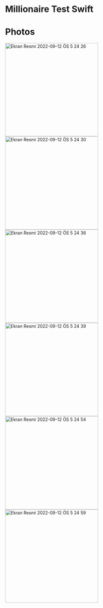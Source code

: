 # Millionaire Test Swift

# Photos

<img width="300" alt="Ekran Resmi 2022-09-12 ÖS 5 24 26" src="https://user-images.githubusercontent.com/73075252/189679868-54974f7a-47e4-4e0f-bdad-fe779b7c8d9b.png">
<img width="300" alt="Ekran Resmi 2022-09-12 ÖS 5 24 30" src="https://user-images.githubusercontent.com/73075252/189679854-28c9e514-e859-4de3-8bb5-0bb374ba74d6.png">
<img width="300" alt="Ekran Resmi 2022-09-12 ÖS 5 24 36" src="https://user-images.githubusercontent.com/73075252/189679842-9ba85048-0ac7-458d-8cc0-07178642c16a.png">
<img width="300" alt="Ekran Resmi 2022-09-12 ÖS 5 24 39" src="https://user-images.githubusercontent.com/73075252/189679831-c145369d-ea6f-4d79-99e7-40246a672e3e.png">
<img width="300" alt="Ekran Resmi 2022-09-12 ÖS 5 24 54" src="https://user-images.githubusercontent.com/73075252/189679826-dca0e43e-f873-43f4-87c9-bad56fedf9dd.png">
<img width="300" alt="Ekran Resmi 2022-09-12 ÖS 5 24 59" src="https://user-images.githubusercontent.com/73075252/189679818-cac01b9f-d9a2-4033-bd04-6fee940615cd.png">
